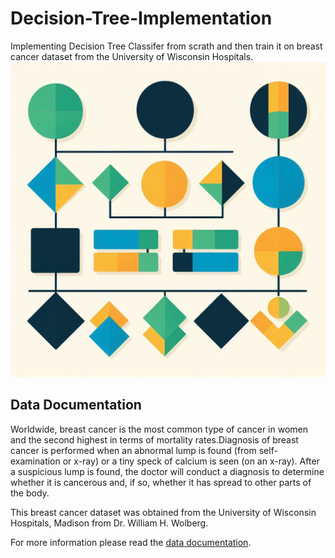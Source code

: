 # Decision-Tree-Implementation
Implementing Decision Tree Classifer from scrath and then train it on breast cancer dataset from the University of Wisconsin Hospitals.
![tree](/concept.jpg)
## Data Documentation
Worldwide, breast cancer is the most common type of cancer in women and the second highest in terms of mortality rates.Diagnosis of breast cancer is performed when an abnormal lump is found (from self-examination or x-ray) or a tiny speck of calcium is seen (on an x-ray). After a suspicious lump is found, the doctor will conduct a diagnosis to determine whether it is cancerous and, if so, whether it has spread to other parts of the body.

This breast cancer dataset was obtained from the University of Wisconsin Hospitals, Madison from Dr. William H. Wolberg.

For more information please read the [data documentation](https://www.kaggle.com/datasets/merishnasuwal/breast-cancer-prediction-dataset).

